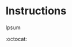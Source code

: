 # Instructions
Ipsum

:octocat:

<!-- https://dvj70ijwahy8c.cloudfront.net/Epoch/icon | [{description: "Slide One", image: "https://picsum.photos/id/195/620/620"}, {description: "Slide Two", image: "https://picsum.photos/id/196/620/620"}, {description: "Slide Three", image: "https://picsum.photos/id/197/620/620"}] -->



